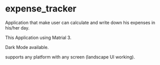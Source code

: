 # expense_tracker

Application that make user can calculate and write down his expenses in his/her day.

This Application using Matrial 3. 

Dark Mode available.

supports any platform with any screen (landscape UI working).

